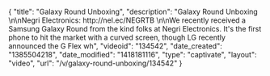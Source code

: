 {
    "title": "Galaxy Round Unboxing",
    "description": "Galaxy Round Unboxing \n\nNegri Electronics: http:\/\/nel.ec\/NEGRTB \n\nWe recently received a Samsung Galaxy Round from the kind folks at Negri Electronics. It's the first phone to hit the market with a curved screen, though LG recently announced the G Flex wh",
    "videoid": "134542",
    "date_created": "1385504218",
    "date_modified": "1418181116",
    "type": "captivate",
    "layout": "video",
    "url": "\/v\/galaxy-round-unboxing\/134542"
}